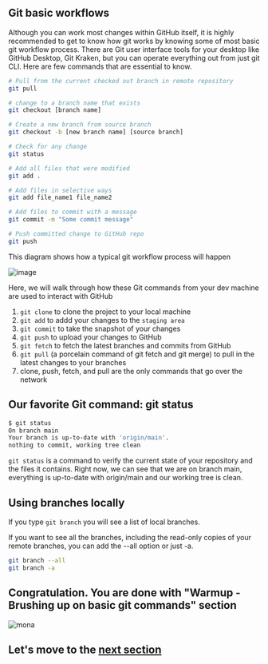 ## Git basic workflows 

Although you can work most changes within GitHub itself, it is highly recommended to get to know how git works by knowing some of most basic git workflow process. There are Git user interface tools for your desktop like GitHub Desktop, Git Kraken, but you can operate everything out from just git CLI. Here are few commands that are essential to know.

```sh
# Pull from the current checked out branch in remote repository
git pull

# change to a branch name that exists
git checkout [branch name] 

# Create a new branch from source branch
git checkout -b [new branch name] [source branch] 

# Check for any change
git status

# Add all files that were modified
git add .

# Add files in selective ways
git add file_name1 file_name2

# Add files to commit with a message
git commit -m "Some commit message"

# Push committed change to GitHub repo
git push
```

This diagram shows how a typical git workflow process will happen

![image](https://media.github.ford.com/user/37856/files/3e84efce-0060-4e1f-be01-b7a1d2356608)

Here, we will walk through how these Git commands from your dev machine are used to interact with GitHub

1. `git clone` to clone the project to your local machine
2. `git add` to addd your changes to the `staging area`
3. `git commit` to take the snapshot of your changes
4. `git push` to upload your changes to GitHub
5. `git fetch` to fetch the latest branches and commits from GitHub
6. `git pull` (a porcelain command of git fetch and git merge) to pull in the latest changes to your branches
7. clone, push, fetch, and pull are the only commands that go over the network

## Our favorite Git command: git status
```sh
$ git status
On branch main
Your branch is up-to-date with 'origin/main'.
nothing to commit, working tree clean
```

`git status` is a command to verify the current state of your repository and the files it contains. Right now, we can see that we are on branch main, everything is up-to-date with origin/main and our working tree is clean.

## Using branches locally

If you type `git branch` you will see a list of local branches.

If you want to see all the branches, including the read-only copies of your remote branches, you can add the --all option or just -a.

```sh
git branch --all
git branch -a
```

## Congratulation. You are done with "Warmup - Brushing up on basic git commands" section

![mona](https://user-images.githubusercontent.com/5396174/187010589-a9cbdd9f-f9eb-4e3b-bac0-4abeb8714e8d.png) 

## Let's move to the [next section](3_Undoing_Git_Commit.md)
